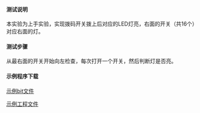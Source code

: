#### 测试说明

本实验为上手实验，实现拨码开关拨上后对应的LED灯亮，右面的开关（共16个）对应右面的灯。

#### 测试步骤

从最右面的开关开始向左检查，每次打开一个开关，然后判断灯是否亮。

#### 示例程序下载

[示例bit文件](thinpad_top.bit)

[示例工程文件](project_1.7z)